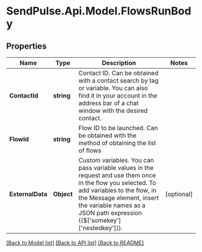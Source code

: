# SendPulse.Api.Model.FlowsRunBody
## Properties

Name | Type | Description | Notes
------------ | ------------- | ------------- | -------------
**ContactId** | **string** | Contact ID. Can be obtained with a contact search by tag or variable. You can also find it in your account in the address bar of a chat window with the desired contact. | 
**FlowId** | **string** | Flow ID to be launched. Can be obtained with the method of obtaining the list of flows | 
**ExternalData** | **Object** | Custom variables. You can pass variable values in the request and use them once in the flow you selected. To add variables to the flow, in the Message element, insert the variable names as a JSON path expression {{$[&#x27;somekey&#x27;][&#x27;nestedkey&#x27;]}}. | [optional] 

[[Back to Model list]](../README.md#documentation-for-models) [[Back to API list]](../README.md#documentation-for-api-endpoints) [[Back to README]](../README.md)


